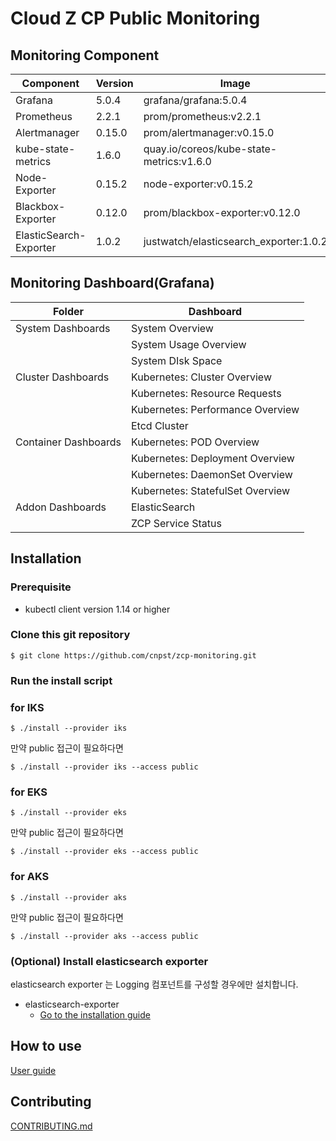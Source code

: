 # Cloud Z CP Public Monitoring

## Monitoring Component

| Component        | Version           | Image  |
| ------------- |-------------|-----|
|Grafana| 5.0.4 |grafana/grafana:5.0.4
|Prometheus|  2.2.1 |prom/prometheus:v2.2.1
|Alertmanager|  0.15.0  |prom/alertmanager:v0.15.0
|kube-state-metrics| 1.6.0 |quay.io/coreos/kube-state-metrics:v1.6.0
|Node-Exporter| 0.15.2  |node-exporter:v0.15.2
|Blackbox-Exporter| 0.12.0  |prom/blackbox-exporter:v0.12.0
|ElasticSearch-Exporter| 1.0.2  |justwatch/elasticsearch_exporter:1.0.2

## Monitoring Dashboard(Grafana)

| Folder| Dashboard        | 
|------------- |-------------|
|System Dashboards|System Overview |Worker Node System Metric|
|                 |System Usage Overview|  
|                 |System DIsk Space|  
|Cluster Dashboards|Kubernetes: Cluster Overview |
|                  |Kubernetes: Resource Requests|
|                  |Kubernetes: Performance Overview|
|                  |Etcd Cluster|
|Container Dashboards|Kubernetes: POD Overview|
|                    |Kubernetes: Deployment Overview|
|                    |Kubernetes: DaemonSet Overview|
|                    |Kubernetes: StatefulSet Overview|
|Addon Dashboards|ElasticSearch|
|                |ZCP Service Status|

## Installation

### Prerequisite

* kubectl client version 1.14 or higher

### Clone this git repository

```
$ git clone https://github.com/cnpst/zcp-monitoring.git
```

### Run the install script

### for IKS

```
$ ./install --provider iks
```

만약 public 접근이 필요하다면

```
$ ./install --provider iks --access public
```

### for EKS

```
$ ./install --provider eks
```

만약 public 접근이 필요하다면

```
$ ./install --provider eks --access public
```

### for AKS

```
$ ./install --provider aks
```

만약 public 접근이 필요하다면

```
$ ./install --provider aks --access public
```

### (Optional) Install elasticsearch exporter

elasticsearch exporter 는 Logging 컴포넌트를 구성할 경우에만 설치합니다.

* elasticsearch-exporter
  * [Go to the installation guide](helm/elasticsearch-exporter/README.md)

## How to use

[User guide](https://support.cloudz.co.kr/support/solutions/articles/42000042547-%EB%AA%A8%EB%8B%88%ED%84%B0%EB%A7%81-%EC%A1%B0%ED%9A%8C-cluster-admin-)

## Contributing

[CONTRIBUTING.md](CONTRIBUTING.md)